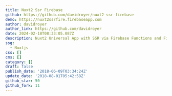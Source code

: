 ```yaml
---
title: Nuxt2 Ssr Firebase
github: https://github.com/davidroyer/nuxt2-ssr-firebase
demo: https://nuxt2ssrfire.firebaseapp.com
author: davidroyer
author_link: https://github.com/davidroyer
date: 2024-02-18T08:33:05.087Z
description: Nuxt2 Universal App with SSR via Firebase Functions and Firebase Hosting
ssg:
  - Nuxtjs
css: []
cms: []
category: []
draft: false
publish_date: '2018-06-09T03:34:24Z'
update_date: '2018-08-01T05:42:58Z'
github_star: 50
github_fork: 11
---
```

